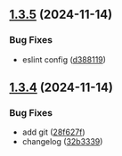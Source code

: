 ## [1.3.5](https://github.com/DaveITpl/eslint-plugin-mui-path-imports-eslint9/compare/v1.3.4...v1.3.5) (2024-11-14)


### Bug Fixes

* eslint config ([d388119](https://github.com/DaveITpl/eslint-plugin-mui-path-imports-eslint9/commit/d388119b4fc3fbf2da7de895f0167eb1708be523))

## [1.3.4](https://github.com/DaveITpl/eslint-plugin-mui-path-imports-eslint9/compare/v1.3.3...v1.3.4) (2024-11-14)


### Bug Fixes

* add git ([28f627f](https://github.com/DaveITpl/eslint-plugin-mui-path-imports-eslint9/commit/28f627f4690f0e879aeb62e143c27f0fce976dda))
* changelog ([32b3339](https://github.com/DaveITpl/eslint-plugin-mui-path-imports-eslint9/commit/32b333937074322f593222550b2a8379537aa705))
